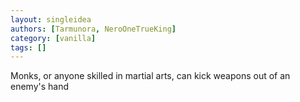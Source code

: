 ```yaml
---
layout: singleidea
authors: [Tarmunora, NeroOneTrueKing]
category: [vanilla]
tags: []
---
```

Monks, or anyone skilled in martial arts, can kick weapons out of an enemy's hand
